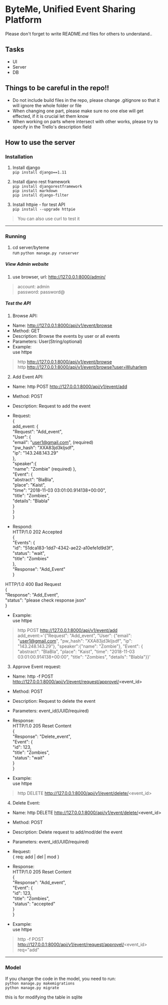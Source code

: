 # ByteMe, Unified Event Sharing Platform

Please don't forget to write README.md files for others to understand..


## Tasks

* UI
* Server
* DB


## Things to be careful in the repo!!

* Do not include build files in the repo, please change .gitignore so that it will ignore the whole folder or file
* When changing one part, please make sure no one else will get effected, if it is crucial let them know
* When working on parts where intersect with other works, please try to specify in the Trello's description field



## How to use the server
### Installation
1. Install django   
`pip install django==1.11`    

2. Install djano rest framework   
`pip install djangorestframework`   
`pip install markdown`    
`pip install django-filter`   

3. Install httpie - for test API    
`pip install --upgrade httpie`    
> You can also use curl to test it    
-----   

### Running
1. cd server/byteme   
run `python manage.py runserver`    

##### View Admin website
1. use browser, url: http://127.0.0.1:8000/admin/   
> account:  admin   
> password: password@   

##### Test the API

1. Browse API:
- Name: http://127.0.0.1:8000/api/v1/event/browse   
- Method: GET   
- Description: Browse the events by user or all events    
- Parameters: User(String/optional)   
- Example:      
use httpe   
> http http://127.0.0.1:8000/api/v1/event/browse   
> http http://127.0.0.1:8000/api/v1/event/browse?user=Wuharlem   

2. Add Event API:
- Name: http POST http://127.0.0.1:8000/api/v1/event/add
- Method: POST
- Description: Request to add the event
- Request:  
{   
    add_event: {    
        "Request": "Add_event",     
        "User": {   
            "email": "user1@gmail.com", (required)        
            "pw_hash": "XXA83jd3kljsdf",    
            "ip": "143.248.143.29"  
        },      
        "speaker":{     
            "name": "Zombie"    (required)
        },      
        "Event": {      
            "abstract": "BlaBla",       
            "place": "Kaist",       
            "time": "2018-11-03 03:01:00.914138+00:00",         
            "title": "Zombies",         
            "details": "Blabla"     
        }       
    }       
}       

- Respond:      
HTTP/1.0 202 Accepted  
{       
    "Events": {     
        "id": "51dca183-1dd7-4342-ae22-a10efe1d9d3f",       
        "status": "wait",       
        "title": "Zombies"      
    },      
    "Response": "Add_Event"     
}           

HTTP/1.0 400 Bad Request                
{       
    "Response": "Add_Event",        
    "status": "please check response json"      
}       

- Example:      
use httpe   
> http POST http://127.0.0.1:8000/api/v1/event/add add_event:='{"Request": "Add_event", "User": {"email": "user1@gmail.com", "pw_hash": "XXA83jd3kljsdf", "ip": "143.248.143.29"}, "speaker":{"name": "Zombie"}, "Event": { "abstract": "BlaBla", "place": "Kaist", "time": "2018-11-03 03:01:00.914138+00:00", "title": "Zombies", "details": "Blabla"}}'  

3. Approve Event request:       
- Name: http -f POST http://127.0.0.1:8000/api/v1/event/request/approvel/<event_id>
- Method: POST
- Description: Request to delete the event
- Parameters: event_id(UUID/required) 
- Response:     
HTTP/1.0 205 Reset Content  
{       
    "Response": "Delete_event",        
    "Event": {      
        "id": 123,      
        "title": "Zombies",     
        "status": "wait"             
    }                   
}           

- Example:            
use httpe             
> http DELETE http://127.0.0.1:8000/api/v1/event/delete/<event_id> 

4. Delete Event:       
- Name: http DELETE http://127.0.0.1:8000/api/v1/event/delete/<event_id>
- Method: POST
- Description: Delete request to add/mod/del the event
- Parameters: event_id(UUID/required) 
- Request:          
{
    req: add | del | mod
}

- Response:     
HTTP/1.0 205 Reset Content  
{       
    "Response": "Add_event",        
    "Event": {      
        "id": 123,      
        "title": "Zombies",     
        "status": "accepted"        
    }           
}


- Example:      
use httpe       
> http -f POST http://127.0.0.1:8000/api/v1/event/request/approvel/<event_id> req="add"


-----
### Model
If you change the code in the model, you need to run:   
`python manage.py makemigrations`   
`python manage.py migrate`    
    
this is for modifying the table in sqlite   
